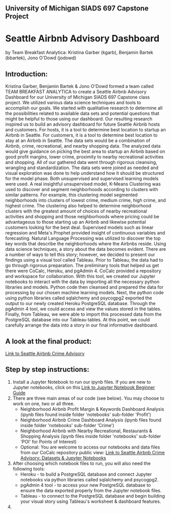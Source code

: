 ## University of Michigan SIADS 697 Capstone Project
# Seattle Airbnb Advisory Dashboard 
by Team Breakfast Analytica: Kristina Garber (kgarb), Benjamin Bartek (bbartek), Jono O'Dowd (jodowd)

## Introduction:
Kristina Garber, Benjamin Bartek & Jono O'Dowd formed a team called TEAM BREAKFAST ANALYTICA to create a Seattle Airbnb Advisory Dashboard for our University of Michigan SIADS 697 Capstone class project. We utilized various data science techniques and tools to accomplish our goals. We started with qualitative research to determine all the possibilities related to available data sets and potential questions that might be helpful to those using our dashboard. Our resulting research inspired us to build an advisory dashboard for future Seattle Airbnb hosts and customers. For hosts, it is a tool to determine best location to startup an Airbnb in Seattle. For customers, it is a tool to determine best location to stay at an Airbnb in Seattle. The data sets would be a combination of Airbnb, crime, recreational, and nearby shopping data. The analyzed data would give guidance on picking the best area to startup an Airbnb based on good profit margins, lower crime, proximity to nearby recreational activities and shopping. All of our gathered data went through rigorous cleansing, wrangling and standardization. The data sets were joined as needed and visual exploration was done to help understand how it should be structured for the model phase. Both unsupervised and supervised learning models were used. A real insightful unsupervised model, K-Means Clustering was used to discover and segment neighborhoods according to clusters with similar patterns. For example, this clustering model segmented neighborhoods into clusters of lowest crime, medium crime, high crime, and highest crime. The clustering also helped to determine neighborhood clusters with the greatest amount of choices of nearby recreational activities and shopping and those neighborhoods where pricing could be advantageous to those starting up an Airbnb and likewise potential customers looking for the best deal. Supervised models such as linear regression and Meta's Prophet provided insight of continuous variables and forecasting. Natural Language Processing was utilized to discover the top key words that describe the neighborhoods where the Airbnbs reside.  Using data science techniques, a story about the data becomes evident. There are a number of ways to tell this story; however, we decided to present our findings using a visual tool called Tableau. Prior to Tableau, the data had to go through rigorous preparation. The preliminary tools that helped us get there were CoCalc, Heroku, and pgAdmin 4. CoCalc provided a repository and workspace for collaboration. With this tool, we created our Jupyter notebooks to interact with the data by importing all the necessary python libraries and models.  Python code then cleansed and prepared the data for processing by our chosen machine learning models. Next, the python code using python libraries called sqlalchemy and psycogpg2 exported the output to our newly created Heroku PostgreSQL database.  Through the pgAdmin 4 tool, we could access and view the values stored in the tables. Finally, from Tableau, we were able to import this processed data from the PostgreSQL database into our Tableau tables. At this point, we could carefully arrange the data into a story in our final informative dashboard.

## A look at the final product: 
[Link to Seattle Airbnb Crime Advisory](https://breakfastanalytica.wixsite.com/breakfast/html) 


## Step by step instructions:

1. Install a Jupyter Notebook to run our ipynb files. If you are new to Jupyter notebooks, click on this [Link to Jupyter Notebook Beginner Guide](https://jupyter-notebook-beginner-guide.readthedocs.io/en/latest/execute.html)
2. There are three main areas of our code (see below). You may choose to work on one, two or all three.
    * Neighborhood Airbnb Profit Margin & Keywords Dashboard Analysis (ipynb files found inside folder 'notebooks' sub-folder 'Profit')
    * Neighborhood Airbnb Crime Dashboard Analysis (ipynb files found inside folder 'notebooks' sub-folder 'Crime')
    * Neighborhood Airbnb with Nearby Recreational, Restaurants & Shopping Analysis (ipynb files inside folder 'notebooks' sub-folder 'POI' for Points of Interest)
    * Optional: You are welcome to access our notebooks and data files from our CoCalc repository public view: [Link to Seattle Airbnb Crime Advisory: Datasets & Jupyter Notebooks](https://cocalc.com/share/public_paths/9f5e4e91cd5e0842e82c32209ca40da9b7e1b24f)   
3. After choosing which notebook files to run, you will also need the following tools:
    * Heroku - to build a PostgreSQL database and connect Jupyter notebooks via python libraries called sqlalchemy and psycogpg2.
    * pgAdmin 4 tool - to access your new PostgreSQL database to ensure the data exported properly from the Jupyter notebook files.
    * Tableau - to connect to the PostgreSQL database and begin building your visual story using Tableau's worksheet & dashboard features.
 4. 

